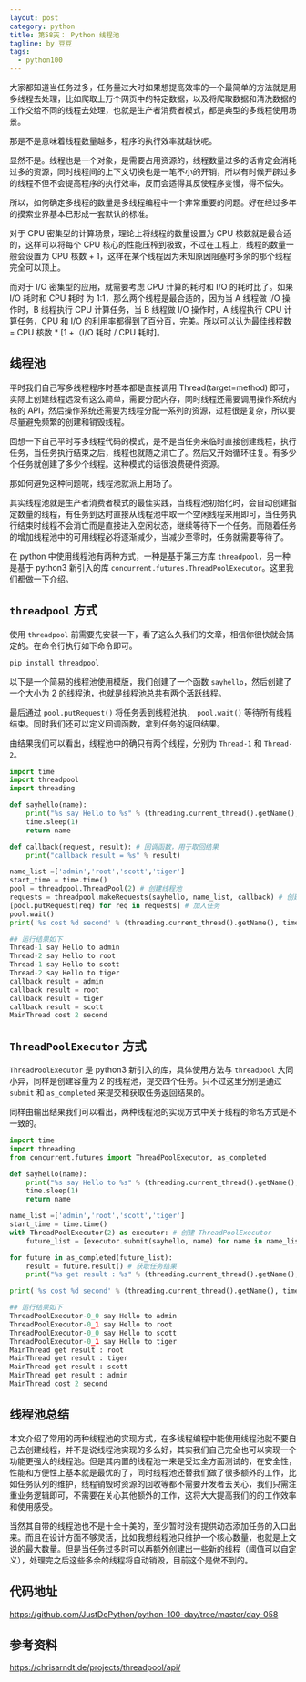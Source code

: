 ```yaml
---
layout: post
category: python
title: 第58天： Python 线程池
tagline: by 豆豆
tags: 
  - python100
---
```


大家都知道当任务过多，任务量过大时如果想提高效率的一个最简单的方法就是用多线程去处理，比如爬取上万个网页中的特定数据，以及将爬取数据和清洗数据的工作交给不同的线程去处理，也就是生产者消费者模式，都是典型的多线程使用场景。

那是不是意味着线程数量越多，程序的执行效率就越快呢。

<!--more-->

显然不是。线程也是一个对象，是需要占用资源的，线程数量过多的话肯定会消耗过多的资源，同时线程间的上下文切换也是一笔不小的开销，所以有时候开辟过多的线程不但不会提高程序的执行效率，反而会适得其反使程序变慢，得不偿失。

所以，如何确定多线程的数量是多线程编程中一个非常重要的问题。好在经过多年的摸索业界基本已形成一套默认的标准。

对于 CPU 密集型的计算场景，理论上将线程的数量设置为 CPU 核数就是最合适的，这样可以将每个 CPU 核心的性能压榨到极致，不过在工程上，线程的数量一般会设置为 CPU 核数 + 1，这样在某个线程因为未知原因阻塞时多余的那个线程完全可以顶上。

而对于 I/O 密集型的应用，就需要考虑 CPU 计算的耗时和 I/O 的耗时比了。如果 I/O 耗时和 CPU 耗时 为 1:1，那么两个线程是最合适的，因为当 A 线程做 I/O 操作时，B 线程执行 CPU 计算任务，当 B 线程做 I/O 操作时，A 线程执行 CPU 计算任务，CPU 和 I/O 的利用率都得到了百分百，完美。所以可以认为最佳线程数 = CPU 核数 * [1 +（I/O 耗时 / CPU 耗时]。

## 线程池

平时我们自己写多线程程序时基本都是直接调用 Thread(target=method) 即可，实际上创建线程远没有这么简单，需要分配内存，同时线程还需要调用操作系统内核的 API，然后操作系统还需要为线程分配一系列的资源，过程很是复杂，所以要尽量避免频繁的创建和销毁线程。

回想一下自己平时写多线程代码的模式，是不是当任务来临时直接创建线程，执行任务，当任务执行结束之后，线程也就随之消亡了。然后又开始循环往复。有多少个任务就创建了多少个线程。这种模式的话很浪费硬件资源。

那如何避免这种问题呢，线程池就派上用场了。

其实线程池就是生产者消费者模式的最佳实践，当线程池初始化时，会自动创建指定数量的线程，有任务到达时直接从线程池中取一个空闲线程来用即可，当任务执行结束时线程不会消亡而是直接进入空闲状态，继续等待下一个任务。而随着任务的增加线程池中的可用线程必将逐渐减少，当减少至零时，任务就需要等待了。

在 python 中使用线程池有两种方式，一种是基于第三方库 `threadpool`，另一种是基于 python3 新引入的库 `concurrent.futures.ThreadPoolExecutor`。这里我们都做一下介绍。

## `threadpool` 方式

使用 `threadpool` 前需要先安装一下，看了这么久我们的文章，相信你很快就会搞定的。在命令行执行如下命令即可。

```python
pip install threadpool
```

以下是一个简易的线程池使用模版，我们创建了一个函数 `sayhello`，然后创建了一个大小为 2 的线程池，也就是线程池总共有两个活跃线程。

最后通过 `pool.putRequest()` 将任务丢到线程池执， `pool.wait()` 等待所有线程结束。同时我们还可以定义回调函数，拿到任务的返回结果。

由结果我们可以看出，线程池中的确只有两个线程，分别为 `Thread-1` 和 `Thread-2`。

```python
import time
import threadpool
import threading

def sayhello(name):
    print("%s say Hello to %s" % (threading.current_thread().getName(), name));
    time.sleep(1)
    return name

def callback(request, result): # 回调函数，用于取回结果
    print("callback result = %s" % result)

name_list =['admin','root','scott','tiger']
start_time = time.time()
pool = threadpool.ThreadPool(2) # 创建线程池
requests = threadpool.makeRequests(sayhello, name_list, callback) # 创建任务
[pool.putRequest(req) for req in requests] # 加入任务
pool.wait() 
print('%s cost %d second' % (threading.current_thread().getName(), time.time()-start_time))

## 运行结果如下
Thread-1 say Hello to admin
Thread-2 say Hello to root
Thread-1 say Hello to scott
Thread-2 say Hello to tiger
callback result = admin
callback result = root
callback result = tiger
callback result = scott
MainThread cost 2 second
```

## `ThreadPoolExecutor` 方式

`ThreadPoolExecutor` 是 python3 新引入的库，具体使用方法与 `threadpool` 大同小异，同样是创建容量为 2 的线程池，提交四个任务。只不过这里分别是通过 `submit` 和 `as_completed` 来提交和获取任务返回结果的。

同样由输出结果我们可以看出，两种线程池的实现方式中关于线程的命名方式是不一致的。

```python
import time
import threading
from concurrent.futures import ThreadPoolExecutor, as_completed

def sayhello(name):
    print("%s say Hello to %s" % (threading.current_thread().getName(), name));
    time.sleep(1)
    return name

name_list =['admin','root','scott','tiger']
start_time = time.time()
with ThreadPoolExecutor(2) as executor: # 创建 ThreadPoolExecutor 
    future_list = [executor.submit(sayhello, name) for name in name_list] # 提交任务

for future in as_completed(future_list):
    result = future.result() # 获取任务结果
    print("%s get result : %s" % (threading.current_thread().getName(), result))

print('%s cost %d second' % (threading.current_thread().getName(), time.time()-start_time))

## 运行结果如下
ThreadPoolExecutor-0_0 say Hello to admin
ThreadPoolExecutor-0_1 say Hello to root
ThreadPoolExecutor-0_0 say Hello to scott
ThreadPoolExecutor-0_1 say Hello to tiger
MainThread get result : root
MainThread get result : tiger
MainThread get result : scott
MainThread get result : admin
MainThread cost 2 second
```

## 线程池总结

本文介绍了常用的两种线程池的实现方式，在多线程编程中能使用线程池就不要自己去创建线程，并不是说线程池实现的多么好，其实我们自己完全也可以实现一个功能更强大的线程池。但是其内置的线程池一来是受过全方面测试的，在安全性，性能和方便性上基本就是最优的了，同时线程池还替我们做了很多额外的工作，比如任务队列的维护，线程销毁时资源的回收等都不需要开发者去关心，我们只需注重业务逻辑即可，不需要在关心其他额外的工作，这将大大提高我们的的工作效率和使用感受。

当然其自带的线程池也不是十全十美的，至少暂时没有提供动态添加任务的入口出来。而且在设计方面不够灵活，比如我想线程池只维护一个核心数量，也就是上文说的最大数量。但是当任务过多时可以再额外创建出一些新的线程（阈值可以自定义），处理完之后这些多余的线程将自动销毁，目前这个是做不到的。

## 代码地址

https://github.com/JustDoPython/python-100-day/tree/master/day-058

## 参考资料

https://chrisarndt.de/projects/threadpool/api/